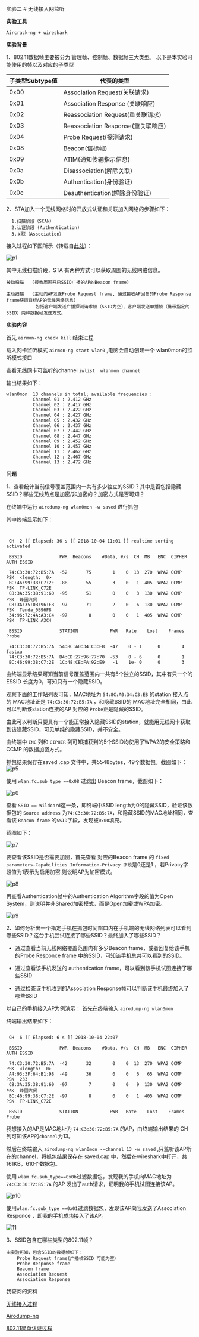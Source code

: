 实验二  # 无线接入网监听

**实验工具**

```
Aircrack-ng + wireshark
```

**实验背景**

1、802.11数据帧主要被分为 管理帧、控制帧、数据帧三大类型。
以下是本实验可能使用的帧以及对应的子类型


| 子类型Subtype值 |  代表的类型 |
|--|--|
| 0x00 | Association Request(关联请求) |
| 0x01 | Association Response (关联响应) |
| 0x02 |  Reassociation Request(重关联请求) |
| 0x03 | Reassociation Response(重关联响应) |
| 0x04 | Probe Request(探测请求) |
| 0x08 |  Beacon(信标帧)|
|  0x09| ATIM(通知传输指示信息) |
| 0x0a |  Disassociation(解除关联)|
| 0x0b |  Authentication(身份验证)|
|0x0c  |  Deauthentication(解除身份验证)|




2、STA加入一个无线网络时的开放式认证和关联加入网络的步骤如下：



  

      1.扫描阶段（SCAN）
      2.认证阶段 (Authentication) 
      3.关联（Association） 



接入过程如下图所示（转载自[此处](https://blog.csdn.net/hmxz2nn/article/details/79937344)）：


![p1](https://github.com/CUCCS/2018-NS-Public-jackcily/raw/mis_chapt0x02/p1.png)



其中无线扫描阶段，STA 有两种方式可以获取周围的无线网络信息。


    被动扫描   (接收周围开启SSID广播的AP的Beacon frame)
    
    主动扫描   (主动向AP发送Probe Request frame, 通过接收AP回复的Probe Response frame获取目标AP的无线网络信息)
               包括客户端发送广播探测请求帧（SSID为空）、客户端发送单播帧（携带指定的SSID）两种数据帧发送方式。




**实验内容**

首先 `airmon-ng check kill` 结束进程

载入网卡监听模式 `airmon-ng start wlan0` ,电脑会自动创建一个 wlan0mon的监听模式接口

查看无线网卡可监听的channel `iwlist  wlanmon channel` 

输出结果如下：

```
wlan0mon  13 channels in total; available frequencies :
          Channel 01 : 2.412 GHz
          Channel 02 : 2.417 GHz
          Channel 03 : 2.422 GHz
          Channel 04 : 2.427 GHz
          Channel 05 : 2.432 GHz
          Channel 06 : 2.437 GHz
          Channel 07 : 2.442 GHz
          Channel 08 : 2.447 GHz
          Channel 09 : 2.452 GHz
          Channel 10 : 2.457 GHz
          Channel 11 : 2.462 GHz
          Channel 12 : 2.467 GHz
          Channel 13 : 2.472 GHz

```



**问题**

1、查看统计当前信号覆盖范围内一共有多少独立的SSID？其中是否包括隐藏SSID？哪些无线热点是加密/非加密的？加密方式是否可知？

在终端中运行  `airodump-ng wlan0mon -w saved`  进行抓包

其中终端显示如下：

```


 CH  2 ][ Elapsed: 36 s ][ 2018-10-04 11:01 ][ realtime sorting activated                                     
                                                                                                              
 BSSID              PWR  Beacons    #Data, #/s  CH  MB   ENC  CIPHER AUTH ESSID
                                                                                                              
 74:C3:30:72:B5:7A  -52       75        1    0  13  270  WPA2 CCMP   PSK  <length:  0>                        
 BC:46:99:38:C7:2E  -88       55        3    0   1  405  WPA2 CCMP   PSK  TP-LINK_C72E                        
 C8:3A:35:38:91:60  -95       51        0    0   3  130  WPA2 CCMP   PSK  峰园汽贸                            
 C8:3A:35:0B:96:F8  -97       71        2    0   6  130  WPA2 CCMP   PSK  Tenda_0B96F8                        
 34:96:72:4A:A3:C4  -97        8        0    0   1  405  WPA2 CCMP   PSK  TP-LINK_A3C4                        
                                                                                                              
 BSSID              STATION            PWR   Rate    Lost    Frames  Probe                                    
                                                                                                               
 74:C3:30:72:B5:7A  54:8C:A0:34:C3:EB  -47    0 - 1      0        4  fastxu                                    
 74:C3:30:72:B5:7A  B4:CD:27:96:77:70  -53    0 - 6      0        1                                            
 BC:46:99:38:C7:2E  1C:48:CE:FA:92:E9   -1    1e- 0      0        3     

```

由终端显示结果可知当前信号覆盖范围内一共有5个独立的SSID，其中有只一个的 ESSID 长度为0，可知只有一个隐藏SSID。

观察下面的工作站列表可知，MAC地址为  `54:8C:A0:34:C3:EB` 的station  接入点的 MAC地址正是 `74:C3:30:72:B5:7A` ，和隐藏SSID的 MAC地址完全相同，由此可以判断该station连接的AP 对应的 `Probe`正是隐藏的SSID。

由此可以判断只要具有一个能正常接入隐藏SSID的station，就能用无线网卡获取到该隐藏SSID，可见单纯的隐藏SSID，并不安全。


由终端中 `ENC` 列和 `CIPHER` 列可知捕获到的5个SSID均使用了WPA2的安全策略和CCMP 的数据加密方式。

抓包结果保存在saved .cap 文件中，共5548bytes，49个数据包。截图如下：
![p5](https://github.com/CUCCS/2018-NS-Public-jackcily/raw/mis_chapt0x02/p5.PNG)

使用 `wlan.fc.sub_type ==0x08` 过滤出 Beacon frame，截图如下：

![p6](https://github.com/CUCCS/2018-NS-Public-jackcily/raw/mis_chapt0x02/p6.PNG)

查看 `SSID == Wildcard`这一条，即终端中SSID length为0的隐藏SSID，验证该数据包的  `Source address` 为`74:C3:30:72:B5:7A`，和隐藏SSID的MAC地址相同，查看该 `Beacon frame` 的`SSID`字段，发现被`0x00`填充。

截图如下：


![p7](https://github.com/CUCCS/2018-NS-Public-jackcily/raw/mis_chapt0x02/p7.PNG)


   要查看该SSID是否需要加密，首先查看 对应的Beacon frame 的 `fixed parameters-Capabilities Information-Privacy 字段`是0还是1 ，若Privacy字段值为1表示为启用加密,则说明AP为加密模式。


![p8](https://github.com/CUCCS/2018-NS-Public-jackcily/raw/mis_chapt0x02/p8.PNG)

  再查看Authentication帧中的Authentication Algorithm字段的值为Open System，则说明并非Shared加密模式，而是Open加密或WPA加密。


![p9](https://github.com/CUCCS/2018-NS-Public-jackcily/raw/mis_chapt0x02/p9.PNG)


2、如何分析出一个指定手机在抓包时间窗口内在手机端的无线网络列表可以看到哪些SSID？这台手机尝试连接了哪些SSID？最终加入了哪些SSID？
​       
   - 通过查看当前无线网络覆盖范围内有多少Beacon frame，或者回复给该手机的Probe  Responce frame 中的SSID，可知该手机总共可以看到的SSID。

 - 通过查看该手机发送的 authentication frame，可以看到该手机试图连接了哪些SSID


  -  通过检查该手机收到的Association Response帧可以判断该手机最终加入了哪些SSID


以自己的手机接入AP为例演示：
首先在终端输入 `airodump-ng wlan0mon`

终端输出结果如下：

```

 CH  6 ][ Elapsed: 6 s ][ 2018-10-04 22:07                                         
                                                                                                                                
 BSSID              PWR  Beacons    #Data, #/s  CH  MB   ENC  CIPHER AUTH ESSID
                                                                                                                                
 74:C3:30:72:B5:7A  -42       32        0    0  13  270  WPA2 CCMP   PSK  <length:  0>                                          
 A4:93:3F:64:B1:98  -49       36        0    0   6   65  WPA2 CCMP   PSK  233                                                   
 C8:3A:35:38:91:60  -97        7        0    0   9  130  WPA2 CCMP   PSK  峰园汽贸                                              
 BC:46:99:38:C7:2E  -97        8        0    0   1  405  WPA2 CCMP   PSK  TP-LINK_C72E                                          
                                                                                                                                
 BSSID              STATION            PWR   Rate    Lost    Frames  Probe   

```

我想接入的AP是MAC地址为 `74:C3:30:72:B5:7A` 的AP，由终端输出结果的 CH 列可知该AP的`channel`为13。

然后在终端输入 `airodump-ng wlan0mon --channel 13 -w saved` ,只监听该AP所在的channel，将抓包结果保存在 saved.cap 中，然后在wireshark中打开，共161KB，610个数据包。

使用 `wlam.fc.sub_type==0x0b`过滤数据包，发现我的手机向MAC地址为 `74:C3:30:72:B5:7A` 的AP 发出了auth请求，证明我的手机试图连接该AP。


![p10](https://github.com/CUCCS/2018-NS-Public-jackcily/raw/mis_chapt0x02/p10.PNG)


使用`wlan.fc.sub_type ==0x01`过滤数据包，发现该AP向我发送了Association Responce ，即我的手机成功接入了该AP。


![11](https://github.com/CUCCS/2018-NS-Public-jackcily/raw/mis_chapt0x02/p11.PNG)
​      


3、SSID包含在哪些类型的802.11帧？

    由实验可知，包含SSID的数据帧如下:
        Probe Request frame(广播帧SSID 可能为空）
        Probe Response frame
        Beacon frame
        Association Request
        Association Response

 我查阅的资料

 [无线接入过程](https://blog.csdn.net/hmxz2nn/article/details/79937344)

 [Airodump-ng](https://www.aircrack-ng.org/doku.php?id=airodump-ng)

 [802.11简单认证过程](https://blog.csdn.net/eydwyz/article/details/70048858)

